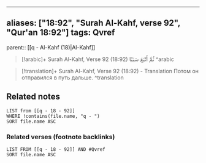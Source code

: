 
---
aliases: ["18:92", "Surah Al-Kahf, verse 92", "Qur'an 18:92"]
tags: Qvref
---

parent:: [[q - Al-Kahf (18)|Al-Kahf]]

> [!arabic]+ Surah Al-Kahf, Verse 92 (18:92)
> <span class="quran-arabic">ثُمَّ أَتْبَعَ سَبَبًا</span>
^arabic

> [!translation]+ Surah Al-Kahf, Verse 92 (18:92) - Translation
> Потом он отправился в путь дальше.
^translation



## Related notes
```dataview
LIST from [[q - 18 - 92]]
WHERE !contains(file.name, "q - ")
SORT file.name ASC
```

### Related verses (footnote backlinks)
```dataview
LIST FROM [[q - 18 - 92]] AND #Qvref
SORT file.name ASC
```

